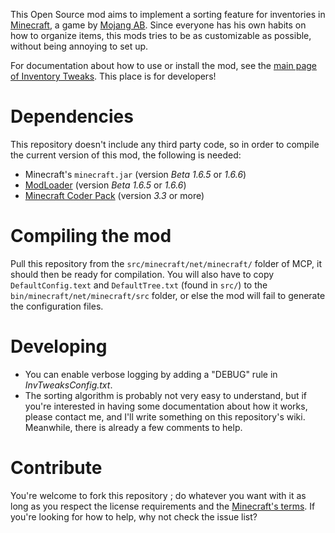 This Open Source mod aims to implement a sorting feature for inventories in [Minecraft][1], a game by [Mojang AB][2]. Since everyone has his own habits on how to organize items, this mods tries to be as customizable as possible, without being annoying to set up.

For documentation about how to use or install the mod, see the [main page of Inventory Tweaks][3]. This place is for developers!

# Dependencies

This repository doesn't include any third party code, so in order to compile the current version of this mod, the following is needed:

 * Minecraft's `minecraft.jar` (version *Beta 1.6.5* or *1.6.6*)
 * [ModLoader][4] (version *Beta 1.6.5* or *1.6.6*)
 * [Minecraft Coder Pack][5] (version *3.3* or more)

# Compiling the mod

Pull this repository from the `src/minecraft/net/minecraft/` folder of MCP, it should then be ready for compilation. You will also have to copy `DefaultConfig.text` and `DefaultTree.txt` (found in `src/`) to the `bin/minecraft/net/minecraft/src` folder, or else the mod will fail to generate the configuration files.

# Developing

 * You can enable verbose logging by adding a "DEBUG" rule in *InvTweaksConfig.txt*.
 * The sorting algorithm is probably not very easy to understand, but if you're interested in having some documentation about how it works, please contact me, and I'll write something on this repository's wiki. Meanwhile, there is already a few comments to help.

# Contribute

You're welcome to fork this repository ; do whatever you want with it as long as you respect the license requirements and the [Minecraft's terms][6]. If you're looking for how to help, why not check the issue list?

[1]: http://www.minecraft.net/
[2]: http://mojang.com/
[3]: http://wan.ka.free.fr/?invtweaks
[4]: http://www.minecraftforum.net/viewtopic.php?t=80246
[5]: http://mcp.ocean-labs.de/index.php/MCP_Releases
[6]: http://www.minecraft.net/copyright.jsp